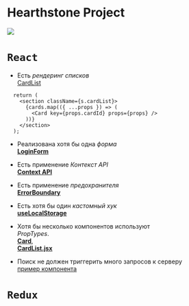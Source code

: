 # Hearthstone Project

![](https://d2q63o9r0h0ohi.cloudfront.net/images/common/hs-gen-logo-lg-c05665a3596018f766422e2ff67d57de236e5efe3b3d88a23b46329d26ad8290f74873b482da2cb7d365750f374bc80c39589ff54a488ef8c590d7ecbc673f21.jpg)

# `React`

- Есть _рендеринг списков_ <br>
  [CardList](https://github.com/unknown-cat/hearthstone-api/blob/main/src/components/CardList/CardList.jsx)

```JSX
  return (
    <section className={s.cardList}>
      {cards.map(({ ...props }) => (
        <Card key={props.cardId} props={props} />
      ))}
    </section>
  );

```

- Реализована хотя бы одна _форма_ <br>
  [**LoginForm**](https://github.com/unknown-cat/hearthstone-api/blob/main/src/components/LoginForm/LoginForm.jsx)

- Есть применение _Контекст API_ <br>
  [**Context API**](https://github.com/unknown-cat/hearthstone-api/tree/feature/context)

- Есть применение _предохранителя_ <br>
  [**ErrorBoundary**](https://github.com/unknown-cat/hearthstone-api/tree/feature/error-boundary)

- Есть хотя бы один _кастомный хук_ <br>
  [**useLocalStorage**](https://github.com/unknown-cat/hearthstone-api/blob/main/src/hooks/useLocalStorage.js)

- Хотя бы несколько компонентов используют <br> _PropTypes_. <br>
  [**Card**](https://github.com/unknown-cat/hearthstone-api/blob/feature/prop-types/src/components/Card/Card.jsx),<br>
  [**CardList.jsx**](https://github.com/unknown-cat/hearthstone-api/blob/feature/prop-types/src/components/CardList/CardList.jsx)

- Поиск не должен триггерить много запросов к серверу <br>
  [пример компонента]()

# `Redux`
